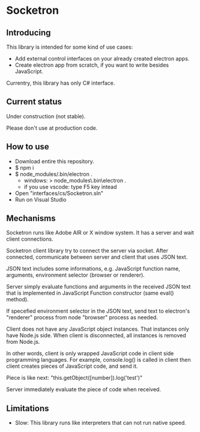 # Socketron

## Introducing

This library is intended for some kind of use cases:

* Add external control interfaces on your already created electron apps.
* Create electron app from scratch, if you want to write besides JavaScript.

Currentry, this library has only C# interface.

## Current status

Under construction (not stable).

Please don't use at production code.

## How to use

* Download entire this repository.
* $ npm i
* $ node_modules/.bin/electron .
  * windows: > node_modules\\.bin\\electron .
  * if you use vscode: type F5 key intead
* Open "interfaces/cs/Socketron.sln"
* Run on Visual Studio

## Mechanisms

Socketron runs like Adobe AIR or X window system.
It has a server and wait client connections.

Socketron client library try to connect the server via socket. After connected, communicate between server and client that uses JSON text.

JSON text includes some informations, e.g. JavaScript function name, arguments, environment selector (browser or renderer).

Server simply evaluate functions and arguments in the received JSON text that is implemented in JavaScript Function constructor (same eval() method).

If specefied environment selector in the JSON text, send text to electron's "renderer" process from node "browser" process as needed.

Client does not have any JavaScript object instances. That instances only have Node.js side. When client is disconnected, all instances is removed from Node.js.

In other words, client is only wrapped JavaScript code in client side programming languages. For example, console.log() is called in client then client creates pieces of JavaScript code, and send it.

Piece is like next: "this.getObject([number]).log('test')"

Server immediately evaluate the piece of code when received.

## Limitations

* Slow: This library runs like interpreters that can not run native speed.
